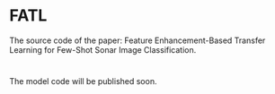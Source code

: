 # FATL
The source code of the paper: Feature Enhancement-Based Transfer Learning for Few-Shot Sonar Image Classification.

#
The model code will be published soon.
